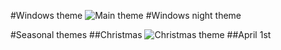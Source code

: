 #Windows theme
![Main theme](https://cloud.githubusercontent.com/assets/11031051/20041578/21267146-a474-11e6-9b2d-34c6f9115a97.png)
#Windows night theme

#Seasonal themes
##Christmas
![Christmas theme](https://cloud.githubusercontent.com/assets/11031051/20848355/6c904b0a-b8da-11e6-8d2d-9d548698ff1e.png)
##April 1st